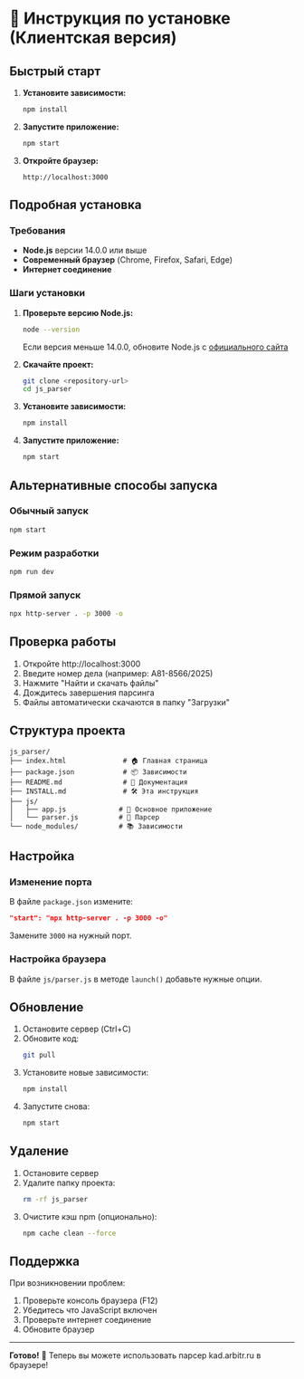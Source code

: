 # 🚀 Инструкция по установке (Клиентская версия)

## Быстрый старт

1. **Установите зависимости:**
   ```bash
   npm install
   ```

2. **Запустите приложение:**
   ```bash
   npm start
   ```

3. **Откройте браузер:**
   ```
   http://localhost:3000
   ```

## Подробная установка

### Требования

- **Node.js** версии 14.0.0 или выше
- **Современный браузер** (Chrome, Firefox, Safari, Edge)
- **Интернет соединение**

### Шаги установки

1. **Проверьте версию Node.js:**
   ```bash
   node --version
   ```
   Если версия меньше 14.0.0, обновите Node.js с [официального сайта](https://nodejs.org/)

2. **Скачайте проект:**
   ```bash
   git clone <repository-url>
   cd js_parser
   ```

3. **Установите зависимости:**
   ```bash
   npm install
   ```

4. **Запустите приложение:**
   ```bash
   npm start
   ```

## Альтернативные способы запуска

### Обычный запуск
```bash
npm start
```

### Режим разработки
```bash
npm run dev
```

### Прямой запуск
```bash
npx http-server . -p 3000 -o
```

## Проверка работы

1. Откройте http://localhost:3000
2. Введите номер дела (например: А81-8566/2025)
3. Нажмите "Найти и скачать файлы"
4. Дождитесь завершения парсинга
5. Файлы автоматически скачаются в папку "Загрузки"

## Структура проекта

```
js_parser/
├── index.html              # 🏠 Главная страница
├── package.json            # 📦 Зависимости
├── README.md               # 📖 Документация
├── INSTALL.md              # 🛠️ Эта инструкция
├── js/
│   ├── app.js             # 🎯 Основное приложение
│   └── parser.js          # 🤖 Парсер
└── node_modules/          # 📚 Зависимости
```

## Настройка

### Изменение порта
В файле `package.json` измените:
```json
"start": "npx http-server . -p 3000 -o"
```
Замените `3000` на нужный порт.

### Настройка браузера
В файле `js/parser.js` в методе `launch()` добавьте нужные опции.

## Обновление

1. Остановите сервер (Ctrl+C)
2. Обновите код:
   ```bash
   git pull
   ```
3. Установите новые зависимости:
   ```bash
   npm install
   ```
4. Запустите снова:
   ```bash
   npm start
   ```

## Удаление

1. Остановите сервер
2. Удалите папку проекта:
   ```bash
   rm -rf js_parser
   ```
3. Очистите кэш npm (опционально):
   ```bash
   npm cache clean --force
   ```

## Поддержка

При возникновении проблем:
1. Проверьте консоль браузера (F12)
2. Убедитесь что JavaScript включен
3. Проверьте интернет соединение
4. Обновите браузер

---

**Готово!** 🎉 Теперь вы можете использовать парсер kad.arbitr.ru в браузере!